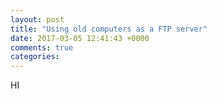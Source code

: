 ```yaml
---
layout: post
title: "Using old computers as a FTP server"
date: 2017-03-05 12:41:43 +0000
comments: true
categories: 
---
```


HI